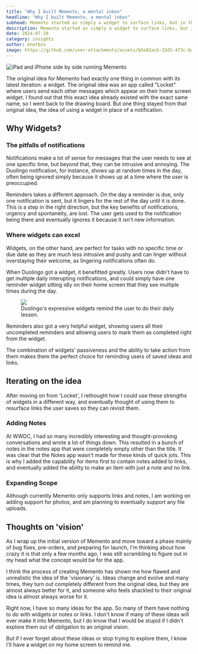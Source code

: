```yaml
---
title: "Why I built Memento, a mental inbox"
headline: "Why I built Memento, a mental inbox"
subhead: Memento started as simply a widget to surface links, but in the process of creating it, it expanded to an app for recording and revisiting all the small ideas and thoughts you have.
description: Memento started as simply a widget to surface links, but in the process of creating it, it expanded to an app for recording and revisiting all the small ideas and thoughts you have.
date: 2024-07-28
category: insights
author: knotbin
image: https://github.com/user-attachments/assets/b5e82acb-33d1-473c-baea-d337de37e2c6
---
```


<img class="full-width ratio-21-9" alt="iPad and iPhone side by side running Memento" src="https://github.com/user-attachments/assets/8ad431b7-276b-41d5-9642-937b1aa5e28f">

The original idea for Memento had exactly one thing in common with its latest iteration: a widget. 
The original idea was an app called "Locket" where users send each other messages which appear on their home screen widget. I found out that this exact idea already existed with the exact same name, so I went back to the drawing board.
But one thing stayed from that original idea, the idea of using a widget in place of a notification.
## Why Widgets?
### The pitfalls of notifications
Notifications make a lot of sense for messages that the user needs to see at one specific time, but beyond that, they can be intrusive and annoying.
The Duolingo notification, for instance, shows up at random times in the day, often being ignored simply because it shows up at a time where the user is preoccupied.

Reminders takes a different approach. On the day a reminder is due, only one notification is sent, but it lingers for the rest of the day until it is done. This is a step in the right direction, but the key benefits of notifications, urgency and spontaneity, are lost. The user gets used to the notification being there and eventually ignores it because it isn't new information.

### Where widgets can excel
Widgets, on the other hand, are perfect for tasks with no specific time or due date as they are much less intrusive and pushy and can linger without overstaying their welcome, as lingering notifications often do.

When Duolingo got a widget, it benefitted greatly. Users now didn't have to get multiple daily interupting notifications, and could simply have one reminder widget sitting idly on their home screen that they see multiple times during the day.

<figure>
  <img class="rounded-corners" src="https://blog.duolingo.com/content/images/2023/08/widgets.png" />
  <figcaption>Duolingo's expressive widgets remind the user to do their daily lesson.</figcaption>
</figure>

Reminders also got a very helpful widget, showing users all their uncompleted reminders and allowing users to mark them as completed right from the widget.

The combination of widgets' passiveness and the ability to take action from them makes them the perfect choice for reminding users of saved ideas and links.

## Iterating on the idea
After moving on from 'Locket', I rethought how I could use these strengths of widgets in a different way, and eventually thought of using them to resurface links the user saves so they can revisit them.
### Adding Notes
At WWDC, I had so many incredibly interesting and thought-provoking conversations and wrote a lot of things down. This resulted in a bunch of notes in the notes app that were completely empty other than the title. It was clear that the Notes app wasn't made for these kinds of quick jots. This is why I added the capability for items first to contain notes added to links, and eventually added the ability to make an item with just a note and no link.
### Expanding Scope
Although currently Memento only supports links and notes, I am working on adding support for photos, and am planning to eventually support any file uploads.
## Thoughts on 'vision'
As I wrap up the initial version of Memento and move toward a phase mainly of bug fixes, pre-orders, and preparing for launch, I'm thinking about how crazy it is that only a few months ago, I was still scrambling to figure out in my head what the concept would be for the app.

I think the process of creating Memento has shown me how flawed and unrealistic the idea of the 'visionary' is. Ideas change and evolve and many times, they turn out completely different from the original idea, but they are almost always better for it, and someone who feels shackled to their original idea is almost always worse for it. 

Right now, I have so many ideas for the app. So many of them have nothing to do with widgets or notes or links. I don't know if many of these ideas will ever make it into Memento, but I do know that I would be stupid if I didn't explore them out of obligation to an original vision.

But if I ever forget about these ideas or stop trying to explore them, I know I'll have a widget on my home screen to remind me.